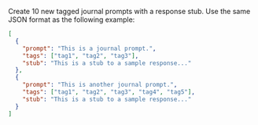 Create 10 new tagged journal prompts with a response stub. Use the same JSON format as the following example:

```JSON
[
  {
    "prompt": "This is a journal prompt.",
    "tags": ["tag1", "tag2", "tag3"],
    "stub": "This is a stub to a sample response..."
  },
  {
    "prompt": "This is another journal prompt.",
    "tags": ["tag1", "tag2", "tag3", "tag4", "tag5"],
    "stub": "This is a stub to a sample response..."
  }
]
```
